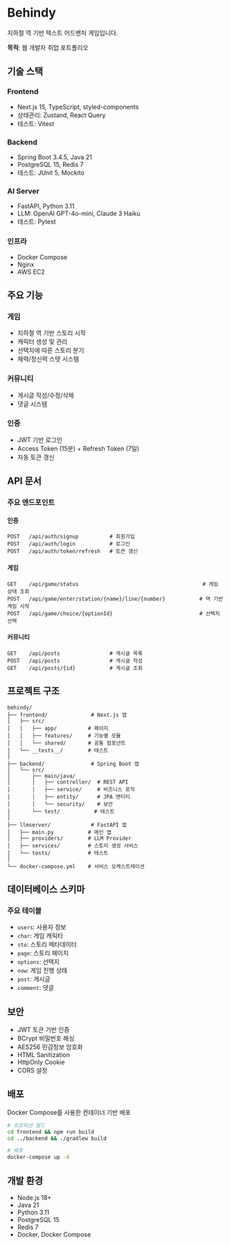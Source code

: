 # Behindy

지하철 역 기반 텍스트 어드벤처 게임입니다.

**목적**: 웹 개발자 취업 포트폴리오

## 기술 스택

### Frontend
- Next.js 15, TypeScript, styled-components
- 상태관리: Zustand, React Query
- 테스트: Vitest

### Backend
- Spring Boot 3.4.5, Java 21
- PostgreSQL 15, Redis 7
- 테스트: JUnit 5, Mockito

### AI Server
- FastAPI, Python 3.11
- LLM: OpenAI GPT-4o-mini, Claude 3 Haiku
- 테스트: Pytest

### 인프라
- Docker Compose
- Nginx
- AWS EC2

## 주요 기능

### 게임
- 지하철 역 기반 스토리 시작
- 캐릭터 생성 및 관리
- 선택지에 따른 스토리 분기
- 체력/정신력 스탯 시스템

### 커뮤니티
- 게시글 작성/수정/삭제
- 댓글 시스템

### 인증
- JWT 기반 로그인
- Access Token (15분) + Refresh Token (7일)
- 자동 토큰 갱신

## API 문서

### 주요 엔드포인트

#### 인증
```
POST   /api/auth/signup          # 회원가입
POST   /api/auth/login           # 로그인
POST   /api/auth/token/refresh   # 토큰 갱신
```

#### 게임
```
GET    /api/game/status                                        # 게임 상태 조회
POST   /api/game/enter/station/{name}/line/{number}           # 역 기반 게임 시작
POST   /api/game/choice/{optionId}                            # 선택지 선택
```

#### 커뮤니티
```
GET    /api/posts                # 게시글 목록
POST   /api/posts                # 게시글 작성
GET    /api/posts/{id}           # 게시글 조회
```

## 프로젝트 구조

```
behindy/
├── frontend/              # Next.js 앱
│   ├── src/
│   │   ├── app/          # 페이지
│   │   ├── features/     # 기능별 모듈
│   │   └── shared/       # 공통 컴포넌트
│   └── __tests__/        # 테스트
│
├── backend/               # Spring Boot 앱
│   └── src/
│       ├── main/java/
│       │   ├── controller/  # REST API
│       │   ├── service/     # 비즈니스 로직
│       │   ├── entity/      # JPA 엔티티
│       │   └── security/    # 보안
│       └── test/           # 테스트
│
├── llmserver/             # FastAPI 앱
│   ├── main.py           # 메인 앱
│   ├── providers/        # LLM Provider
│   ├── services/         # 스토리 생성 서비스
│   └── tests/            # 테스트
│
└── docker-compose.yml    # 서비스 오케스트레이션
```

## 데이터베이스 스키마

### 주요 테이블

- `users`: 사용자 정보
- `char`: 게임 캐릭터
- `sto`: 스토리 메타데이터
- `page`: 스토리 페이지
- `options`: 선택지
- `now`: 게임 진행 상태
- `post`: 게시글
- `comment`: 댓글

## 보안

- JWT 토큰 기반 인증
- BCrypt 비밀번호 해싱
- AES256 민감정보 암호화
- HTML Sanitization
- HttpOnly Cookie
- CORS 설정

## 배포

Docker Compose를 사용한 컨테이너 기반 배포

```bash
# 프로덕션 빌드
cd frontend && npm run build
cd ../backend && ./gradlew build

# 배포
docker-compose up -d
```

## 개발 환경

- Node.js 18+
- Java 21
- Python 3.11
- PostgreSQL 15
- Redis 7
- Docker, Docker Compose